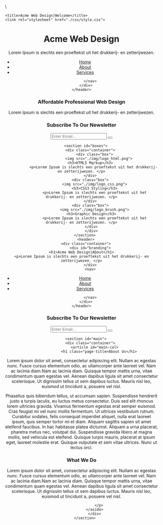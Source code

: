 
<!DOCTYPE html>
<html lang="en">
<head>
    <meta charset="UTF-8">
    <meta name="viewport" content="width=device-width">
    <meta name="description" content="Affordable and professional web design,professional web design">\
    <meta name="keywords" content="web design,affordable web design,proje">
    <meta name="author" content="Reyhan yildiz">

    <title>Acme Web Design|Welcome</title>
    <link rel="stylesheet" href="./css/style.css">
  
</head>
<body>
    <header>
        <div class="container">
            <div id="branding">
    <h1>Acme Web Design</h1>
    <p>Lorem Ipsum is slechts een proeftekst uit het drukkerij- en zetterijwezen. </p>
            </div>
            <nav>
<ul>
    <li class="current"><a href="index.html">Home</a></li>
    <li><a href="about.html">About</a></li>
    <li><a href="services.html">Services</a></li>
</ul>

            </nav>
        </div>
    </header>
<section id="showcase">
     <div class="container">
        <h1>Affordable Professional Web Design</h1>   
        <p>Lorem Ipsum is slechts een proeftekst uit het drukkerij- en zetterijwezen. </p>
     </div>
</section>

<section id="newsletter">
    <div class="container">
        <h1>Subscribe To Our Newsletter</h1> 
        <form>
            <input type="email" placeholder="Enter Email...">
            <button type="submit" class="button_1">
        </form>
        </div>
        </section>


        <section id="boxes">
            <div class="container">
                <div class="box">
                    <img src="./img/logo_html.png">
               <h3>HTML5 Mqrkup</h3>   
               <p>Lorem Ipsum is slechts een proeftekst uit het drukkerij- en zetterijwezen. </p>
            </div>
            <div class="box">
                <img src="./img/logo_css.png">
                <h3>CSS3 Styling</h3>
                <p>Lorem Ipsum is slechts een proeftekst uit het drukkerij- en zetterijwezen. </p>
            </div>
            <div class="box">
                <img src="./img/logo_brush.png">
                <h3>Graphic Design</h3>   
                <p>Lorem Ipsum is slechts een proeftekst uit het drukkerij- en zetterijwezen. </p>
             </div>
             </div>
       </section>
        <header>
        <div class="container">
            <div id="branding">
    <h1>Acme Web Design|About</h1>
    <p>Lorem Ipsum is slechts een proeftekst uit het drukkerij- en zetterijwezen. </p>
            </div>
            <nav>
<ul>
    <li><a href="index.html">Home</a></li>
    <li class="current"><a href="about.html">About</a></li>
    <li><a href="services.html">Services</a></li>
</ul>

            </nav>
        </div>
    </header>


<section id="newsletter">
    <div class="container">
        <h1>Subscribe To Our Newsletter</h1> 
        <form>
            <input type="email" placeholder="Enter Email...">
            <button type="submit" class="button_1">
        </form>
        </div>
        </section>


        <section id="main">
            <div class="container">
                <article id="main-col>
                    <h1 class="page-title>About Us</h1>
<p>Lorem ipsum dolor sit amet, consectetur adipiscing elit. Nullam ac egestas nunc. Fusce cursus elementum odio, ac ullamcorper ante laoreet vel. Nam ac lacinia diam.Nam ac lacinia diam. Quisque tempor mattis urna, vitae condimentum quam egestas vel. Aenean dapibus ligula sit amet consectetur scelerisque. Ut dignissim tellus ut sem dapibus luctus. Mauris nisl leo, euismod ut tincidunt a, posuere vel nisl.

</p>
<p class="dark">Phasellus quis bibendum tellus, ut accumsan sapien. Suspendisse hendrerit justo a turpis iaculis, eu luctus metus consectetur. Duis sed elit rhoncus lorem ultricies gravida. Vivamus fermentum egestas erat semper euismod. Cras feugiat mi vel nunc mollis fermentum. Ut ultrices vestibulum rutrum. Curabitur sodales, felis consequat imperdiet aliquet, nulla erat laoreet ipsum, quis semper tortor mi et diam. Aliquam sagittis sapien sit amet eleifend faucibus. In hac habitasse platea dictumst. Aliquam a urna placerat, pharetra metus nec, volutpat dui. Suspendisse gravida libero at magna mollis, sed vehicula est eleifend. Quisque turpis mauris, placerat at ipsum eget, laoreet molestie erat. Quisque vulputate et sem vitae ultrices. Nunc ut lectus orci. </p>
                </article>
                <aside id="sidebaar">
                    <div class="dark"></div>
                  <h3>What We Do</h3>
                    <p>Lorem ipsum dolor sit amet, consectetur adipiscing elit. Nullam ac egestas nunc. Fusce cursus elementum odio, ac ullamcorper ante laoreet vel. Nam ac lacinia diam.Nam ac lacinia diam. Quisque tempor mattis urna, vitae condimentum quam egestas vel. Aenean dapibus ligula sit amet consectetur scelerisque. Ut dignissim tellus ut sem dapibus luctus. Mauris nisl leo, euismod ut tincidunt a, posuere vel nisl.

                    </p>
                </aside>
                </div>
       </section>
       
</body>
</html>

